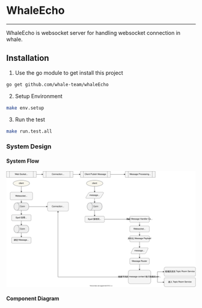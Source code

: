 # WhaleEcho

---
WhaleEcho is websocket server for handling websocket connection in whale.

## Installation

1. Use the go module to get install this project

```bash
go get github.com/whale-team/whaleEcho
```

2. Setup Environment

```bash
make env.setup
```

3. Run the test

```bash
make run.test.all
```

### System Design

#### System Flow  

![flow chart](./docs/uml/flowchart.drawio.svg)

#### Component Diagram

